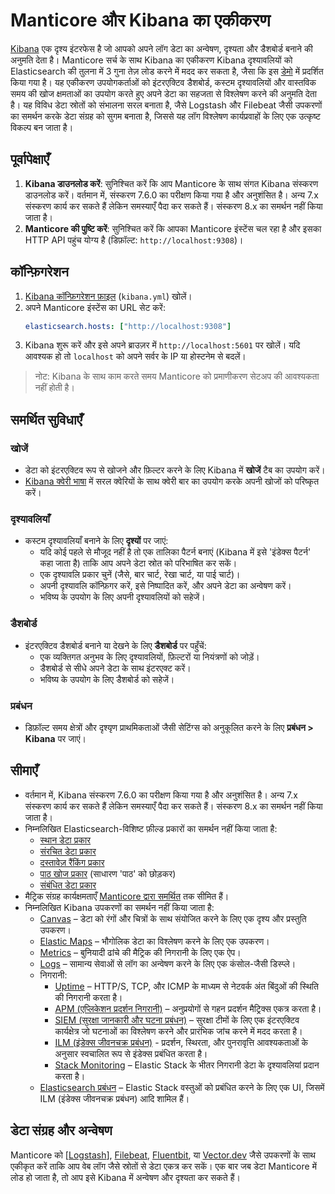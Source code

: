# Manticore और Kibana का एकीकरण

[Kibana](https://www.elastic.co/kibana) एक दृश्य इंटरफेस है जो आपको अपने लॉग डेटा का अन्वेषण, दृश्यता और डैशबोर्ड बनाने की अनुमति देता है। Manticore सर्च के साथ Kibana का एकीकरण Kibana दृश्यावलियों को Elasticsearch की तुलना में 3 गुना तेज़ लोड करने में मदद कर सकता है, जैसा कि इस [डेमो](https://github.com/manticoresoftware/kibana-demo#manticore-search-kibana-demo) में प्रदर्शित किया गया है। यह एकीकरण उपयोगकर्ताओं को इंटरएक्टिव डैशबोर्ड, कस्टम दृश्यावलियों और वास्तविक समय की खोज क्षमताओं का उपयोग करते हुए अपने डेटा का सहजता से विश्लेषण करने की अनुमति देता है। यह विविध डेटा स्रोतों को संभालना सरल बनाता है, जैसे Logstash और Filebeat जैसी उपकरणों का समर्थन करके डेटा संग्रह को सुगम बनाता है, जिससे यह लॉग विश्लेषण कार्यप्रवाहों के लिए एक उत्कृष्ट विकल्प बन जाता है।

## पूर्वापेक्षाएँ
1. **Kibana डाउनलोड करें**: सुनिश्चित करें कि आप Manticore के साथ संगत Kibana संस्करण डाउनलोड करें। वर्तमान में, संस्करण 7.6.0 का परीक्षण किया गया है और अनुशंसित है। अन्य 7.x संस्करण कार्य कर सकते हैं लेकिन समस्याएँ पैदा कर सकते हैं। संस्करण 8.x का समर्थन नहीं किया जाता है।
2. **Manticore की पुष्टि करें**: सुनिश्चित करें कि आपका Manticore इंस्टेंस चल रहा है और इसका HTTP API पहुंच योग्य है (डिफ़ॉल्ट: `http://localhost:9308`)।

## कॉन्फ़िगरेशन
1. [Kibana कॉन्फ़िगरेशन फ़ाइल](https://www.elastic.co/guide/en/kibana/current/settings.html) (`kibana.yml`) खोलें।
2. अपने Manticore इंस्टेंस का URL सेट करें:
   ```yaml
   elasticsearch.hosts: ["http://localhost:9308"]
   ```
3. Kibana शुरू करें और इसे अपने ब्राउज़र में `http://localhost:5601` पर खोलें। यदि आवश्यक हो तो `localhost` को अपने सर्वर के IP या होस्टनेम से बदलें।

> नोट: Kibana के साथ काम करते समय Manticore को प्रमाणीकरण सेटअप की आवश्यकता नहीं होती है।

## समर्थित सुविधाएँ
### खोजें
- डेटा को इंटरएक्टिव रूप से खोजने और फ़िल्टर करने के लिए Kibana में **खोजें** टैब का उपयोग करें।
- [Kibana क्वेरी भाषा](https://www.elastic.co/guide/en/kibana/current/kuery-query.html) में सरल क्वेरियों के साथ क्वेरी बार का उपयोग करके अपनी खोजों को परिष्कृत करें।

### दृश्यावलियाँ
- कस्टम दृश्यावलियाँ बनाने के लिए **दृश्यों** पर जाएं:
  - यदि कोई पहले से मौजूद नहीं है तो एक तालिका पैटर्न बनाएं (Kibana में इसे 'इंडेक्स पैटर्न' कहा जाता है) ताकि आप अपने डेटा स्रोत को परिभाषित कर सकें।
  - एक दृश्यावलि प्रकार चुनें (जैसे, बार चार्ट, रेखा चार्ट, या पाई चार्ट)।
  - अपनी दृश्यावलि कॉन्फ़िगर करें, इसे निष्पादित करें, और अपने डेटा का अन्वेषण करें।
  - भविष्य के उपयोग के लिए अपनी दृश्यावलियों को सहेजें।

### डैशबोर्ड
- इंटरएक्टिव डैशबोर्ड बनाने या देखने के लिए **डैशबोर्ड** पर पहुँचें:
  - एक व्यक्तिगत अनुभव के लिए दृश्यावलियों, फ़िल्टरों या नियंत्रणों को जोड़ें।
  - डैशबोर्ड से सीधे अपने डेटा के साथ इंटरएक्ट करें।
  - भविष्य के उपयोग के लिए डैशबोर्ड को सहेजें।

### प्रबंधन
- डिफ़ॉल्ट समय क्षेत्रों और दृश्यृण प्राथमिकताओं जैसी सेटिंग्स को अनुकूलित करने के लिए **प्रबंधन > Kibana** पर जाएं।

## सीमाएँ
- वर्तमान में, Kibana संस्करण 7.6.0 का परीक्षण किया गया है और अनुशंसित है। अन्य 7.x संस्करण कार्य कर सकते हैं लेकिन समस्याएँ पैदा कर सकते हैं। संस्करण 8.x का समर्थन नहीं किया जाता है।
- निम्नलिखित Elasticsearch-विशिष्ट फ़ील्ड प्रकारों का समर्थन नहीं किया जाता है:
  - [स्थान डेटा प्रकार](https://www.elastic.co/guide/en/elasticsearch/reference/current/mapping-types.html#spatial_datatypes)
  - [संरचित डेटा प्रकार](https://www.elastic.co/guide/en/elasticsearch/reference/current/mapping-types.html#structured-data-types)
  - [दस्तावेज़ रैंकिंग प्रकार](https://www.elastic.co/guide/en/elasticsearch/reference/current/mapping-types.html#document-ranking-types)
  - [पाठ खोज प्रकार](https://www.elastic.co/guide/en/elasticsearch/reference/current/mapping-types.html#text-search-types) (साधारण 'पाठ' को छोड़कर)
  - [संबंधित डेटा प्रकार](https://www.elastic.co/guide/en/elasticsearch/reference/current/mapping-types.html#object-types)
- मैट्रिक संग्रह कार्यक्षमताएँ [Manticore द्वारा समर्थित](../Searching/Grouping.md#Aggregation-functions) तक सीमित हैं।
- निम्नलिखित Kibana उपकरणों का समर्थन नहीं किया जाता है:
  - [Canvas](https://www.elastic.co/guide/en/kibana/7.6/canvas.html) – डेटा को रंगों और चित्रों के साथ संयोजित करने के लिए एक दृश्य और प्रस्तुति उपकरण।
  - [Elastic Maps](https://www.elastic.co/guide/en/kibana/7.6/maps.html) – भौगोलिक डेटा का विश्लेषण करने के लिए एक उपकरण।
  - [Metrics](https://www.elastic.co/guide/en/kibana/7.6/xpack-infra.html) – बुनियादी ढांचे की मैट्रिक की निगरानी के लिए एक ऐप।
  - [Logs](https://www.elastic.co/guide/en/kibana/7.6/xpack-logs.html) – सामान्य सेवाओं से लॉग का अन्वेषण करने के लिए एक कंसोल-जैसी डिस्प्ले।
  - निगरानी:
    - [Uptime](https://www.elastic.co/guide/en/kibana/7.6/xpack-uptime.html) – HTTP/S, TCP, और ICMP के माध्यम से नेटवर्क अंत बिंदुओं की स्थिति की निगरानी करता है।
    - [APM (एप्लिकेशन प्रदर्शन निगरानी)](https://www.elastic.co/guide/en/kibana/7.6/xpack-apm.html) – अनुप्रयोगों से गहन प्रदर्शन मैट्रिक्स एकत्र करता है।
    - [SIEM (सुरक्षा जानकारी और घटना प्रबंधन)](https://www.elastic.co/guide/en/kibana/7.6/xpack-siem.html) – सुरक्षा टीमों के लिए एक इंटरएक्टिव कार्यक्षेत्र जो घटनाओं का विश्लेषण करने और प्रारंभिक जांच करने में मदद करता है।
    - [ILM (इंडेक्स जीवनचक्र प्रबंधन)](https://www.elastic.co/guide/en/elasticsearch/reference/7.6/index-lifecycle-management.html) - प्रदर्शन, स्थिरता, और पुनरावृत्ति आवश्यकताओं के अनुसार स्वचालित रूप से इंडेक्स प्रबंधित करता है।
    - [Stack Monitoring](https://www.elastic.co/guide/en/kibana/7.6/xpack-monitoring.html) – Elastic Stack के भीतर निगरानी डेटा के दृश्यावलियां प्रदान करता है।
  - [Elasticsearch प्रबंधन](https://www.elastic.co/guide/en/kibana/7.6/management.html) – Elastic Stack वस्तुओं को प्रबंधित करने के लिए एक UI, जिसमें ILM (इंडेक्स जीवनचक्र प्रबंधन) आदि शामिल हैं।

## डेटा संग्रह और अन्वेषण
Manticore को [[Logstash](../Integration/Logstash.md)], [Filebeat](../Integration/Filebeat.md), [Fluentbit](https://manticoresearch.com/blog/integration-of-manticore-with-fluentbit/), या [Vector.dev](https://manticoresearch.com/blog/integration-of-manticore-with-vectordev/) जैसे उपकरणों के साथ एकीकृत करें ताकि आप वेब लॉग जैसे स्रोतों से डेटा एकत्र कर सकें। एक बार जब डेटा Manticore में लोड हो जाता है, तो आप इसे Kibana में अन्वेषण और दृश्यता कर सकते हैं।
